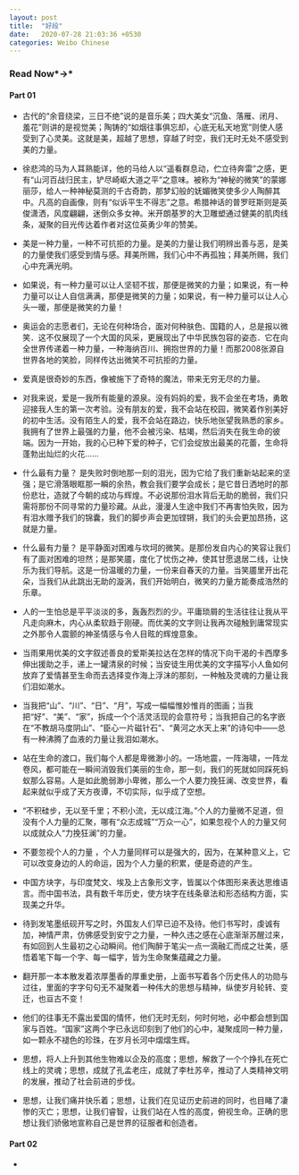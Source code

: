 ```yaml
---
layout: post
title:  "好段"
date:   2020-07-28 21:03:36 +0530
categories: Weibo Chinese
---
```


### Read Now*→*

#### Part 01

- 古代的“余音绕梁，三日不绝”说的是音乐美；四大美女“沉鱼、落雁、闭月、羞花”则讲的是视觉美；陶铸的“如烟往事俱忘却，心底无私天地宽”则使人感受到了心灵美。这就是美，超越了思想，穿越了时空，我们无时无处不感受到美的力量。



- 徐悲鸿的马为人耳熟能详，他的马给人以“遥看群息动，伫立待奔雷”之感，更有“山河百战归民主，铲尽崎岖大道之平”之意味。被称为“神秘的微笑”的蒙娜丽莎，给人一种神秘莫测的千古奇韵，那梦幻般的妩媚微笑使多少人陶醉其中。凡高的自画像，则有“似诉平生不得志”之意。希腊神话的普罗旺斯则是英俊潇洒，风度翩翩，迷倒众多女神。米开朗基罗的大卫雕塑通过健美的肌肉线条，凝聚的目光传达着作者对这位英勇少年的赞美。



- 美是一种力量，一种不可抗拒的力量。是美的力量让我们明辨出善与恶，是美的力量使我们感受到情与感。拜美所赐，我们心中不再孤独；拜美所赐，我们心中充满光明。



- 如果说，有一种力量可以让人坚韧不拔，那便是微笑的力量；如果说，有一种力量可以让人自信满满，那便是微笑的力量；如果说，有一种力量可以让人心头一暖，那便是微笑的力量！ 



- 奥运会的志愿者们，无论在何种场合，面对何种肤色、国籍的人，总是报以微笑．这不仅展现了一个大国的风采，更展现出了中华民族包容的姿态．它在向全世界传递着一种力量，一种海纳百川、拥抱世界的力量！而那2008张源自世界各地的笑脸，同样传达出微笑不可抗拒的力量。



- 爱真是很奇妙的东西，像被施下了奇特的魔法，带来无穷无尽的力量。 



- 对我来说，爱是一我所有能量的源泉。没有妈妈的爱，我不会坐在考场，勇敢迎接我人生的第一次考验。没有朋友的爱，我不会站在校园，微笑着作别美好的初中生活。没有陌生人的爱，我不会站在路边，快乐地张望我熟悉的家乡。 我拥有了世界上最强的力量，他不会被污染、枯竭，然后消失在我生命的彼端。因为一开始，我的心已种下爱的种子，它们会绽放出最美的花蕾，生命将蓬勃出灿烂的火花…… 



- 什么最有力量？ 是失败时倒地那一刻的泪光，因为它给了我们重新站起来的坚强；是它滑落眼眶那一瞬的余热，教会我们要学会成长；是它昔日洒地时的那份悲壮，造就了今朝的成功与辉煌。不必说那份泪水背后无助的脆弱，我们只需将那份不同寻常的力量珍藏。从此，漫漫人生途中我们不再害怕失败，因为有泪水赠予我们的锦囊，我们的脚步声会更加铿锵，我们的头会更加昂扬，这就是力量。



- 什么最有力量？ 是平静面对困难与坎坷的微笑。是那份发自内心的笑容让我们有了面对困难的坦然；是那笑靥，度化了忧伤之神，使其甘愿退居二线，让快乐为我们导航。这是一份温暖的力量，一份来自春天的力量。当笑靥里开出花朵，当我们从此跳出无助的漩涡，我们开始明白，微笑的力量方能奏成浩然的乐章。



- 人的一生怕总是平平淡淡的多，轰轰烈烈的少。平庸琐屑的生活往往让我从平凡走向麻木，内心从柔软趋于刚硬。而优美的文字则让我再次碰触到庸常现实之外那令人震颤的神圣情感与令人目眩的辉煌意象。



- 当雨果用优美的文字叙述善良的爱斯美拉达在怎样的情况下向干渴的卡西摩多伸出援助之手，递上一罐清泉的时候；当安徒生用优美的文字描写小人鱼如何放弃了爱情甚至生命而去选择变作海上浮沫的那刻，一种触及灵魂的力量让我们泪如潮水。



- 当我把“山”、“川”、“日”、“月”，写成一幅幅惟妙惟肖的图画；当我把“好”、“美”、“家”，拆成一个个活灵活现的会意符号；当我把自己的名字嵌在“不教胡马度阴山”、“臣心一片磁针石”、“黄河之水天上来”的诗句中——总有一种沸腾了血液的力量让我泪如潮水。



- 站在生命的渡口，我们每个人都是卑微渺小的。一场地震，一阵海啸，一阵龙卷风，都可能在一瞬间消毁我们美丽的生命，那一刻，我们的死就如同踩死蚂蚁那么容易。人是如此脆弱渺小卑微，那么一个人要力挽狂澜、改变世界，看起来就似乎成了天方夜谭，不切实际，似乎成了空想。



- “不积硅步，无以至千里；不积小流，无以成江海。”个人的力量微不足道，但没有个人力量的汇聚，哪有“众志成城”“万众一心”，如果忽视个人的力量又何以成就众人“力挽狂澜”的力量。



- 不要忽视个人的力量 ，个人力量同样可以是强大的，因为，在某种意义上，它可以改变身边的人的命运，因为个人力量的积累，便是奇迹的产生。



- 中国方块字，与印度梵文、埃及上古象形文字，皆属以个体图形来表达思维语言。而中国书法，具有数千年历史，使方块字在线条章法和形态结构方面，实现美之升华。



- 待到发笔墨纸砚开写之时，外国友人们早已迫不及待。他们书写时，虔诚有加，神情严肃，仿佛感受到安宁之力量，一种久违之感在心底渐渐苏醒过来，有如回到人生最初之心动瞬间。他们陶醉于笔尖一点一滴融汇而成之壮美，感悟着笔下每一个字、每一幅字，皆为生命聚集蕴藏之力量。



- 翻开那一本本散发着浓厚墨香的厚重史册，上面书写着各个历史伟人的功勋与过往，里面的字字句句无不凝聚着一种伟大的思想与精神，纵使岁月轮转、变迁，也亘古不变！



- 他们的往事无不露出爱国的情怀，他们无时无刻，何时何地，必中都会想到国家与百姓。“国家”这两个字已永远印刻到了他们的心中，凝聚成同一种力量，如一颗永不褪色的珍珠，在岁月长河中熠熠生辉。



- 思想，将人上升到其他生物难以企及的高度；思想，解救了一个个挣扎在死亡线上的灵魂；思想，成就了孔孟老庄，成就了李杜苏辛，推动了人类精神文明的发展，推动了社会前进的步伐。



- 思想，让我们痛并快乐着；思想，让我们在见证历史前进的同时，也目睹了凄惨的灭亡；思想，让我们睿智，让我们站在人性的高度，俯视生命。正确的思想让我们骄傲地宣称自己是世界的征服者和创造者。



#### Part 02

- 



















































































